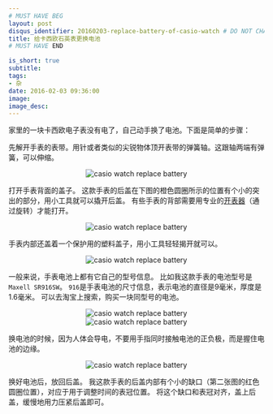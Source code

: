 ```yaml
---
# MUST HAVE BEG
layout: post
disqus_identifier: 20160203-replace-battery-of-casio-watch # DO NOT CHANGE THE VALUE ONCE SET
title: 给卡西欧石英表更换电池
# MUST HAVE END

is_short: true
subtitle:
tags: 
- 杂
date: 2016-02-03 09:36:00
image: 
image_desc: 
---
```


家里的一块卡西欧电子表没有电了，自己动手换了电池。下面是简单的步骤：

先解开手表的表带。用针或者类似的尖锐物体顶开表带的弹簧轴。这跟轴两端有弹簧，可以伸缩。

<!-- at least one blank line before <div>, <p>, <pre> or <table>,
and one blank after </div>.
but you can use <span>, <cite>, <del> freely -->
<div style="text-align: center;">
  <img src="/images/blog/watch-1.jpg" alt="casio watch replace battery" style="max-width:800px;">
</div>

打开手表背面的盖子。
这款手表的后盖在下图的橙色圆圈所示的位置有个小的突出的部分，用小工具就可以撬开后盖。
有些手表的背部需要用专业的[开表器][1]（通过旋转）才能打开。

<!-- at least one blank line before <div>, <p>, <pre> or <table>,
and one blank after </div>.
but you can use <span>, <cite>, <del> freely -->
<div style="text-align: center;">
  <img src="/images/blog/watch-2.jpg" alt="casio watch replace battery" style="max-width:800px;">
</div>

手表内部还盖着一个保护用的塑料盖子，用小工具轻轻揭开就可以。

<!-- at least one blank line before <div>, <p>, <pre> or <table>,
and one blank after </div>.
but you can use <span>, <cite>, <del> freely -->
<div style="text-align: center;">
  <img src="/images/blog/watch-3.jpg" alt="casio watch replace battery" style="max-width:800px;">
</div>

一般来说，手表电池上都有它自己的型号信息。
比如我这款手表的电池型号是`Maxell SR916SW`。
`916`是手表电池的尺寸信息，表示电池的直径是9毫米，厚度是1.6毫米。
可以去淘宝上搜索，购买一块同型号的电池。

<!-- at least one blank line before <div>, <p>, <pre> or <table>,
and one blank after </div>.
but you can use <span>, <cite>, <del> freely -->
<div style="text-align: center;">
  <img src="/images/blog/watch-5.jpg" alt="casio watch replace battery" style="max-width:800px;">
</div>

<!-- at least one blank line before <div>, <p>, <pre> or <table>,
and one blank after </div>.
but you can use <span>, <cite>, <del> freely -->
<div style="text-align: center;">
  <img src="/images/blog/watch-battery.jpg" alt="casio watch replace battery" style="max-width:525px;">
</div>

换电池的时候，因为人体会导电，不要用手指同时接触电池的正负极，而是握住电池的边缘。

<!-- at least one blank line before <div>, <p>, <pre> or <table>,
and one blank after </div>.
but you can use <span>, <cite>, <del> freely -->
<div style="text-align: center;">
  <img src="/images/blog/how-to-hold-battery.jpg" alt="casio watch replace battery" style="max-width:680px;">
</div>

换好电池后，放回后盖。
我这款手表的后盖内部有个小的缺口（第二张图的红色圆圈位置），对应于用于调整时间的表冠位置。
将这个缺口和表冠对齐，盖上后盖，缓慢地用力压紧后盖即可。







[1]: http://item.jd.com/10403045953.html "开表器"
